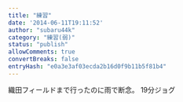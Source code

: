 ```yaml
---
title: "練習"
date: '2014-06-11T19:11:52'
author: "subaru44k"
category: "練習(弱)"
status: "publish"
allowComments: true
convertBreaks: false
entryHash: "e0a3e3af03ecda2b16d0f9b11b5f81b4"
---
```

織田フィールドまで行ったのに雨で断念。
19分ジョグ
